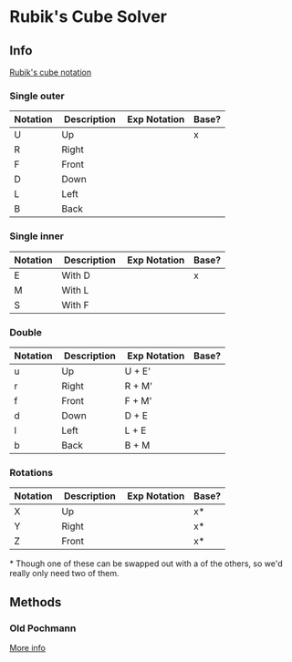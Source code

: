 # Rubik's Cube Solver

## Info

[Rubik's cube notation](https://ruwix.com/the-rubiks-cube/notation/)

### Single outer

| Notation |  Description |  Exp Notation | Base? |
| -------- | ------------ | ------------- | ----- |
| U        | Up           |               | x     |
| R        | Right        |               |       |
| F        | Front        |               |       |
| D        | Down         |               |       |
| L        | Left         |               |       |
| B        | Back         |               |       |

### Single inner

| Notation |  Description |  Exp Notation | Base? |
| -------- | ------------ | ------------- | ----- |
| E        | With D       |               | x     |
| M        | With L       |               |       |
| S        | With F       |               |       |

### Double

| Notation |  Description |  Exp Notation | Base? |
| -------- | ------------ | ------------- | ----- |
| u        | Up           | U + E'        |       |
| r        | Right        | R + M'        |       |
| f        | Front        | F + M'        |       |
| d        | Down         | D + E         |       |
| l        | Left         | L + E         |       |
| b        | Back         | B + M         |       |

### Rotations

| Notation |  Description |  Exp Notation | Base? |
| -------- | ------------ | ------------- | ----- |
| X        | Up           |               | x\*   |
| Y        | Right        |               | x\*   |
| Z        | Front        |               | x\*   |

\* Though one of these can be swapped out with a of the others, so we'd really only need two of them.

## Methods

### Old Pochmann

[More info](https://ruwix.com/the-rubiks-cube/how-to-solve-the-rubiks-cube-blindfolded-tutorial/)

